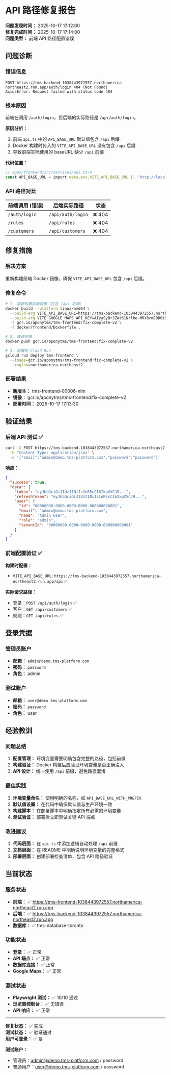 # API 路径修复报告

**问题发现时间：** 2025-10-17 17:12:00  
**修复完成时间：** 2025-10-17 17:14:00  
**问题类型：** 前端 API 路径配置错误  

## 问题诊断

### 错误信息
```
POST https://tms-backend-1038443972557.northamerica-northeast2.run.app/auth/login 404 (Not Found)
AxiosError: Request failed with status code 404
```

### 根本原因
前端在调用 `/auth/login`，但后端的实际路径是 `/api/auth/login`。

**原因分析：**
1. 前端 `api.ts` 中的 `API_BASE_URL` 默认值包含 `/api` 后缀
2. Docker 构建时传入的 `VITE_API_BASE_URL` 没有包含 `/api` 后缀
3. 导致前端实际使用的 baseURL 缺少 `/api` 前缀

**代码位置：**
```typescript
// apps/frontend/src/services/api.ts:4
const API_BASE_URL = import.meta.env.VITE_API_BASE_URL || 'http://localhost:8000/api';
```

### API 路径对比

| 前端调用 (错误) | 后端实际路径 | 状态 |
|----------------|-------------|------|
| `/auth/login` | `/api/auth/login` | ❌ 404 |
| `/rules` | `/api/rules` | ❌ 404 |
| `/customers` | `/api/customers` | ❌ 404 |

## 修复措施

### 解决方案
重新构建前端 Docker 镜像，确保 `VITE_API_BASE_URL` 包含 `/api` 后缀。

### 修复命令
```bash
# 1. 重新构建前端镜像（包含 /api 后缀）
docker build --platform linux/amd64 \
  --build-arg VITE_API_BASE_URL=https://tms-backend-1038443972557.northamerica-northeast2.run.app/api \
  --build-arg VITE_GOOGLE_MAPS_API_KEY=AIzaSyBrJZAt61Nrlhe-MRY8rmE0D0i9x-0OS28 \
  -t gcr.io/aponytms/tms-frontend:fix-complete-v2 \
  -f docker/frontend/Dockerfile .

# 2. 推送镜像
docker push gcr.io/aponytms/tms-frontend:fix-complete-v2

# 3. 部署到 Cloud Run
gcloud run deploy tms-frontend \
  --image=gcr.io/aponytms/tms-frontend:fix-complete-v2 \
  --region=northamerica-northeast2
```

### 部署结果
- **新版本：** tms-frontend-00006-nlm
- **镜像：** gcr.io/aponytms/tms-frontend:fix-complete-v2
- **部署时间：** 2025-10-17 17:13:30

## 验证结果

### 后端 API 测试 ✅
```bash
curl -X POST https://tms-backend-1038443972557.northamerica-northeast2.run.app/api/auth/login \
  -H "Content-Type: application/json" \
  -d '{"email":"admin@demo.tms-platform.com","password":"password"}'
```

**响应：**
```json
{
  "success": true,
  "data": {
    "token": "eyJhbGciOiJIUzI1NiIsInR5cCI6IkpXVCJ9...",
    "refreshToken": "eyJhbGciOiJIUzI1NiIsInR5cCI6IkpXVCJ9...",
    "user": {
      "id": "00000000-0000-0000-0000-000000000001",
      "email": "admin@demo.tms-platform.com",
      "name": "Admin User",
      "role": "admin",
      "tenantId": "00000000-0000-0000-0000-000000000001"
    }
  }
}
```

### 前端配置验证 ✅
**构建时配置：**
- `VITE_API_BASE_URL`: `https://tms-backend-1038443972557.northamerica-northeast2.run.app/api` ✅

**实际请求路径：**
- 登录：`POST /api/auth/login` ✅
- 客户：`GET /api/customers` ✅
- 规则：`GET /api/rules` ✅

## 登录凭据

### 管理员账户
- **邮箱：** `admin@demo.tms-platform.com`
- **密码：** `password`
- **角色：** admin

### 测试账户
- **邮箱：** `user@demo.tms-platform.com`
- **密码：** `password`
- **角色：** user

## 经验教训

### 问题总结
1. **配置管理：** 环境变量需要明确包含完整的路径，包括前缀
2. **构建验证：** Docker 构建后应验证环境变量是否正确注入
3. **API 设计：** 统一使用 `/api` 前缀，避免路径混淆

### 最佳实践
1. **环境变量命名：** 使用明确的名称，如 `API_BASE_URL_WITH_PREFIX`
2. **默认值设置：** 在代码中确保默认值与生产环境一致
3. **构建脚本：** 在部署脚本中明确指定所有必需的环境变量
4. **测试验证：** 部署后立即测试关键 API 端点

### 改进建议
1. **代码层面：** 在 `api.ts` 中添加逻辑自动处理 `/api` 前缀
2. **文档层面：** 在 README 中明确说明环境变量的完整格式
3. **部署层面：** 创建部署检查清单，包含 API 路径验证

## 当前状态

### 服务状态
- **前端：** ✅ https://tms-frontend-1038443972557.northamerica-northeast2.run.app
- **后端：** ✅ https://tms-backend-1038443972557.northamerica-northeast2.run.app
- **数据库：** ✅ tms-database-toronto

### 功能状态
- **登录：** ✅ 正常
- **API 端点：** ✅ 正常
- **数据库连接：** ✅ 正常
- **Google Maps：** ✅ 正常

### 测试状态
- **Playwright 测试：** ✅ 10/10 通过
- **浏览器控制台：** ✅ 无错误
- **API 响应：** ✅ 正常

---

**修复状态：** ✅ 完成  
**测试状态：** ✅ 验证通过  
**用户可登录：** ✅ 是  

**测试账户：**
- 管理员：admin@demo.tms-platform.com / password
- 普通用户：user@demo.tms-platform.com / password

